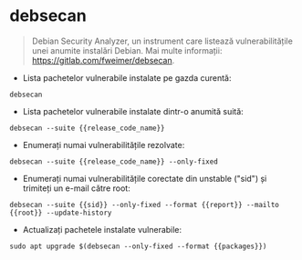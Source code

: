 # debsecan

> Debian Security Analyzer, un instrument care listează vulnerabilitățile unei anumite instalări Debian.
> Mai multe informații: <https://gitlab.com/fweimer/debsecan>.

- Lista pachetelor vulnerabile instalate pe gazda curentă:

`debsecan`

- Lista pachetelor vulnerabile instalate dintr-o anumită suită:

`debsecan --suite {{release_code_name}}`

- Enumerați numai vulnerabilitățile rezolvate:

`debsecan --suite {{release_code_name}} --only-fixed`

- Enumerați numai vulnerabilitățile corectate din unstable ("sid") și trimiteți un e-mail către root:

`debsecan --suite {{sid}} --only-fixed --format {{report}} --mailto {{root}} --update-history`

- Actualizați pachetele instalate vulnerabile:

`sudo apt upgrade $(debsecan --only-fixed --format {{packages}})`
